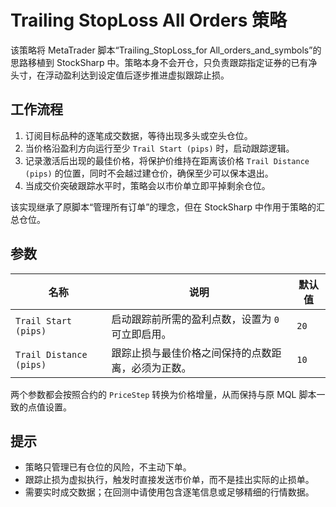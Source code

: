 # Trailing StopLoss All Orders 策略

该策略将 MetaTrader 脚本“Trailing_StopLoss_for All_orders_and_symbols”的思路移植到 StockSharp 中。策略本身不会开仓，只负责跟踪指定证券的已有净头寸，在浮动盈利达到设定值后逐步推进虚拟跟踪止损。

## 工作流程

1. 订阅目标品种的逐笔成交数据，等待出现多头或空头仓位。
2. 当价格沿盈利方向运行至少 `Trail Start (pips)` 时，启动跟踪逻辑。
3. 记录激活后出现的最佳价格，将保护价维持在距离该价格 `Trail Distance (pips)` 的位置，同时不会越过建仓价，确保至少可以保本退出。
4. 当成交价突破跟踪水平时，策略会以市价单立即平掉剩余仓位。

该实现继承了原脚本“管理所有订单”的理念，但在 StockSharp 中作用于策略的汇总仓位。

## 参数

| 名称 | 说明 | 默认值 |
| ---- | ---- | ------ |
| `Trail Start (pips)` | 启动跟踪前所需的盈利点数，设置为 `0` 可立即启用。 | `20` |
| `Trail Distance (pips)` | 跟踪止损与最佳价格之间保持的点数距离，必须为正数。 | `10` |

两个参数都会按照合约的 `PriceStep` 转换为价格增量，从而保持与原 MQL 脚本一致的点值设置。

## 提示

- 策略只管理已有仓位的风险，不主动下单。
- 跟踪止损为虚拟执行，触发时直接发送市价单，而不是挂出实际的止损单。
- 需要实时成交数据；在回测中请使用包含逐笔信息或足够精细的行情数据。
